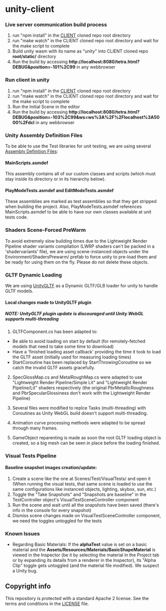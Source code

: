 # unity-client

### Live server communication build process

1. run "npm install" in the [CLIENT](https://github.com/decentraland/client) cloned repo root directory
2. run "make watch" in the CLIENT cloned repo root directory and wait for the make script to complete
3. Build unity wasm with its name as "unity" into CLIENT cloned repo **root/static/** directory
4. Run the build by accessing **http://localhost:8080/tetra.html?DEBUG&position=-101%2C99** in any webbrowser

### Run client in unity

1. run "npm install" in the [CLIENT](https://github.com/decentraland/client) cloned repo root directory
2. run "make watch" in the CLIENT cloned repo root directory and wait for the make script to complete
3. Run the Initial Scene in the editor
4. Run the build by accessing **http://localhost:8080/tetra.html?DEBUG&position=-103%2C99&ws=ws%3A%2F%2Flocalhost%3A5000%2Fdcl** in any webbrowser

### Unity Assembly Definition Files

To be able to use the Test libraries for unit testing, we are using several [Assembly Definition Files](https://docs.unity3d.com/Manual/ScriptCompilationAssemblyDefinitionFiles.html):

#### MainScripts.asmdef

This assembly contains all of our custom classes and scripts (which must stay inside its directory or in its hierarchy below).

#### PlayModeTests.asmdef and EditModeTests.asmdef

These assemblies are marked as test assemblies so that they get stripped when building the project. Also, PlayModeTests.asmdef references MainScripts.asmdef to be able to have our own classes available at unit tests code.

### Shaders Scene-Forced PreWarm

To avoid extremely slow building times due to the Lightweight Render Pipeline shader variants compilation (LWRP shaders can't be packed in a 'shadervariants' file), we are using scene-instanced objects under the Environment/ShadersPrewarm/ prefab to force unity to pre-load them and be ready for using them on the fly. Please do not delete these objects.

### GLTF Dynamic Loading

We are using [UnityGLTF](https://github.com/KhronosGroup/UnityGLTF) as a Dynamic GLTF/GLB loader for unity to handle GLTF models.

#### Local changes made to UnityGLTF plugin

##### NOTE: UnityGLTF plugin update is discouraged until Unity WebGL supports multi-threading

1. GLTFComponent.cs has been adapted to:

-   Be able to avoid loading on start by default (for remotely-fetched models that need to take some time to download)
-   Have a 'finished loading asset callback' providing the time it took to load the GLTF asset (initially used for measuring loading times)
-   StartCoroutine has been replaced by StartThrowingCoroutine so we catch the invalid GLTF assets gracefully.

2. SpecGlossMap.cs and MetalRoughMap.cs were adapted to use "Lightweight Render Pipeline/Simple Lit" and "Lightweight Render Pipeline/Lit" shaders respectively (the original PbrMetallicRoughness and PbrSpecularGlossiness don't work with the Lightweight Render Pipeline)

3. Several files were modified to replce Tasks (multi-threading) with Coroutines as Unity WebGL build doesn't support multi-threading.

4. Animation curve processing methods were adapted to be spread through many frames.

5. GameObject reparenting is made as soon the root GLTF loading object is created, so a big mesh can be seen in place before the loading finished.

### Visual Tests Pipeline

#### Baseline snapshot images creation/update:

1. Create a scene like the one at Scenes/Test/VisualTests/ and open it (When running the visual tests, that same scene is loaded to use the same configurations like instanced objects, lighting, skybox, sun, etc.)
2. Toggle the "Take Snapshots" and "Snapshots are baseline" in the TestController object's VisualTestSceneController component
3. Run the scene and wait until all the snapshots have been saved (there's info in the console for every snapshot)
4. Dismiss scene changes made on VisualTestSceneController component, we need the toggles untoggled for the tests

### Known Issues

-   Regarding Basic Materials: If the **alphaTest** value is set on a basic material and the **Assets/Resources/Materials/BasicShapeMaterial** is viewed in the Inspector (be it by selecting the material in the Project tab or by expanding its details from a renderer in the Inspector), its "Alpha Clip" toggle gets untoggled (and the material file modified). We suspect a Unity bug.

## Copyright info

This repository is protected with a standard Apache 2 license. See the terms and conditions in the [LICENSE](https://github.com/decentraland/unity-client/blob/master/LICENSE) file.
